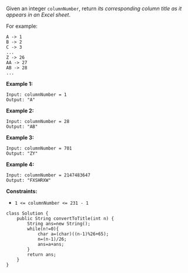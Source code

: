 Given an integer `columnNumber`, return *its corresponding column title as it appears in an Excel sheet*.

For example:

```
A -> 1
B -> 2
C -> 3
...
Z -> 26
AA -> 27
AB -> 28 
...
```

 

**Example 1:**

```
Input: columnNumber = 1
Output: "A"
```

**Example 2:**

```
Input: columnNumber = 28
Output: "AB"
```

**Example 3:**

```
Input: columnNumber = 701
Output: "ZY"
```

**Example 4:**

```
Input: columnNumber = 2147483647
Output: "FXSHRXW"
```

 

**Constraints:**

- `1 <= columnNumber <= 231 - 1`

```
class Solution {
    public String convertToTitle(int n) {
        String ans=new String();
        while(n!=0){
            char a=(char)((n-1)%26+65);
            n=(n-1)/26;
            ans=a+ans;
        }
        return ans;
    }
}
```

